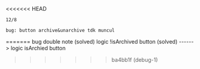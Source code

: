 <<<<<<< HEAD

    12/8

    bug: button archive&unarchive tdk muncul

=======
bug
double note (solved)
logic !isArchived button (solved)
------> logic isArchied button

> > > > > > > ba4bb1f (debug-1)
